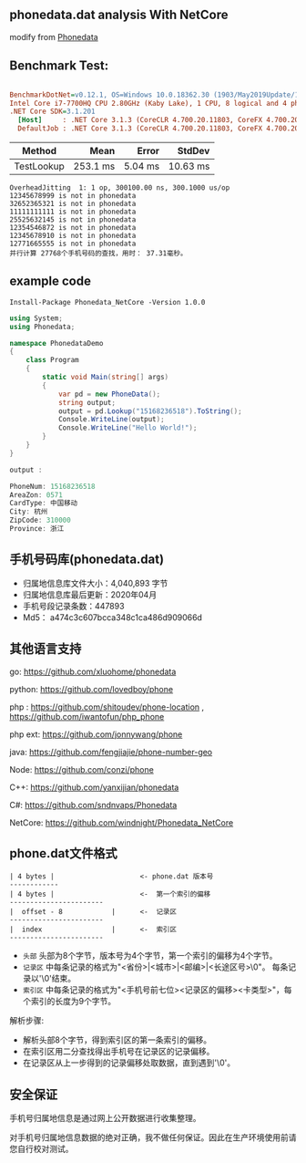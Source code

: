 ## phonedata.dat analysis With NetCore

 modify from [Phonedata](https://github.com/sndnvaps/Phonedata)

## Benchmark Test:

``` ini

BenchmarkDotNet=v0.12.1, OS=Windows 10.0.18362.30 (1903/May2019Update/19H1)
Intel Core i7-7700HQ CPU 2.80GHz (Kaby Lake), 1 CPU, 8 logical and 4 physical cores
.NET Core SDK=3.1.201
  [Host]     : .NET Core 3.1.3 (CoreCLR 4.700.20.11803, CoreFX 4.700.20.12001), X64 RyuJIT
  DefaultJob : .NET Core 3.1.3 (CoreCLR 4.700.20.11803, CoreFX 4.700.20.12001), X64 RyuJIT


```
|     Method |     Mean |   Error |   StdDev |
|----------- |---------:|--------:|---------:|
| TestLookup | 253.1 ms | 5.04 ms | 10.63 ms |

```
OverheadJitting  1: 1 op, 300100.00 ns, 300.1000 us/op
12345678999 is not in phonedata
32652365321 is not in phonedata
11111111111 is not in phonedata
25525632145 is not in phonedata
12354546872 is not in phonedata
12345678910 is not in phonedata
12771665555 is not in phonedata
并行计算 27768个手机号码的查找，用时： 37.31毫秒。
```

 
## example code
```
Install-Package Phonedata_NetCore -Version 1.0.0
```

```csharp
using System;
using Phonedata;

namespace PhonedataDemo
{
    class Program
    {
        static void Main(string[] args)
        {
            var pd = new PhoneData();
            string output;
            output = pd.Lookup("15168236518").ToString();
            Console.WriteLine(output);
            Console.WriteLine("Hello World!");
        }
    }
}

output :

PhoneNum: 15168236518
AreaZon: 0571
CardType: 中国移动
City: 杭州
ZipCode: 310000
Province: 浙江
```

## 手机号码库(phonedata.dat)

- 归属地信息库文件大小：4,040,893 字节
- 归属地信息库最后更新：2020年04月
- 手机号段记录条数：447893 
- Md5： a474c3c607bcca348c1ca486d909066d

## 其他语言支持 

 go: https://github.com/xluohome/phonedata

 python: https://github.com/lovedboy/phone
 
 php :  https://github.com/shitoudev/phone-location , https://github.com/iwantofun/php_phone
 
 php ext: https://github.com/jonnywang/phone
 
 java: https://github.com/fengjiajie/phone-number-geo
 
 Node: https://github.com/conzi/phone
 
 C++: https://github.com/yanxijian/phonedata
 
 C#: https://github.com/sndnvaps/Phonedata

 NetCore: https://github.com/windnight/Phonedata_NetCore
  

## phone.dat文件格式

```
| 4 bytes |                     <- phone.dat 版本号
------------
| 4 bytes |                     <-  第一个索引的偏移
-----------------------
|  offset - 8            |      <-  记录区
-----------------------
|  index                 |      <-  索引区
-----------------------

```

* `头部` 头部为8个字节，版本号为4个字节，第一个索引的偏移为4个字节。
* `记录区` 中每条记录的格式为"\<省份\>|\<城市\>|\<邮编\>|\<长途区号\>\0"。 每条记录以'\0'结束。  
* `索引区` 中每条记录的格式为"<手机号前七位><记录区的偏移><卡类型>"，每个索引的长度为9个字节。

解析步骤:

 * 解析头部8个字节，得到索引区的第一条索引的偏移。
 * 在索引区用二分查找得出手机号在记录区的记录偏移。
 * 在记录区从上一步得到的记录偏移处取数据，直到遇到'\0'。


 ## 安全保证

手机号归属地信息是通过网上公开数据进行收集整理。

对手机号归属地信息数据的绝对正确，我不做任何保证。因此在生产环境使用前请您自行校对测试。

